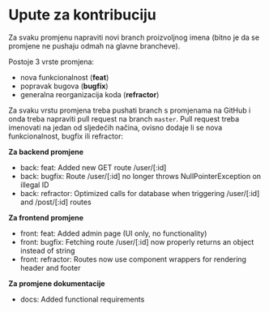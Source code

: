 # Upute za kontribuciju

Za svaku promjenu napraviti novi branch proizvoljnog imena (bitno je da se promjene ne pushaju odmah na glavne brancheve).  

Postoje 3 vrste promjena:
- nova funkcionalnost (**feat**)
- popravak bugova (**bugfix**)
- generalna reorganizacija koda (**refractor**)

Za svaku vrstu promjena treba pushati branch s promjenama na GitHub i onda treba napraviti
pull request na branch `master`. Pull request treba imenovati na jedan od sljedećih načina,
ovisno dodaje li se nova funkcionalnost, bugfix ili refractor:

**Za backend promjene**  
- back: feat: Added new GET route /user/[:id]
- back: bugfix: Route /user/[:id] no longer throws NullPointerException on illegal ID
- back: refractor: Optimized calls for database when triggering /user/[:id] and /post/[:id] routes

**Za frontend promjene**  
- front: feat: Added admin page (UI only, no functionality)
- front: bugfix: Fetching route /user/[:id] now properly returns an object instead of string
- front: refractor: Routes now use component wrappers for rendering header and footer

**Za promjene dokumentacije**  
- docs: Added functional requirements